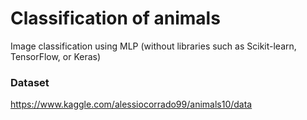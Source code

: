 # Classification of animals
Image classification using MLP (without libraries such as Scikit-learn, TensorFlow, or Keras)

### Dataset
https://www.kaggle.com/alessiocorrado99/animals10/data
